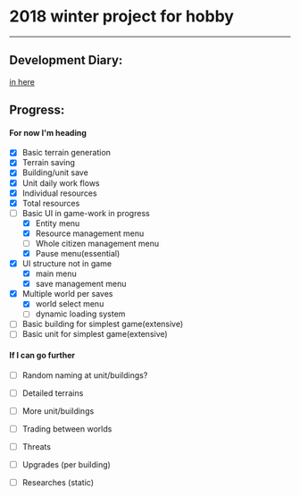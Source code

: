 # 2018 winter project for hobby
***
## Development Diary:
[in here](/Diary/Diary.md)

## Progress:

#### For now I'm heading

 - [x] Basic terrain generation
 - [x] Terrain saving
 - [x] Building/unit save
 - [x] Unit daily work flows
 - [x] Individual resources
 - [x] Total resources
 - [ ] Basic UI in game-work in progress
	- [x] Entity menu
	- [x] Resource management menu
	- [ ] Whole citizen management menu
	- [x] Pause menu(essential)
 - [x] UI structure not in game 
	- [x] main menu
	- [x] save management menu
 - [x] Multiple world per saves
	- [x] world select menu
	- [ ] dynamic loading system
 - [ ] Basic building for simplest game(extensive)
 - [ ] Basic unit for simplest game(extensive)
 
#### If I can go further
 - [ ] Random naming at unit/buildings?
 - [ ] Detailed terrains
 - [ ] More unit/buildings
 - [ ] Trading between worlds
 - [ ] Threats
 - [ ] Upgrades (per building)
 - [ ] Researches (static)
 

